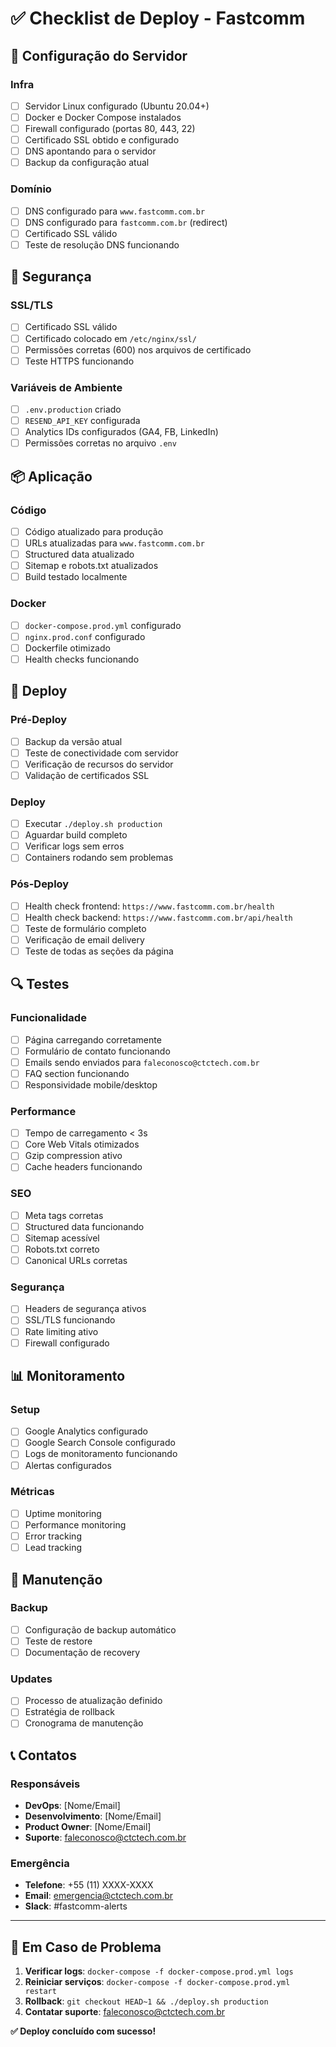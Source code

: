 # ✅ Checklist de Deploy - Fastcomm

## 🔧 **Configuração do Servidor**

### Infra
- [ ] Servidor Linux configurado (Ubuntu 20.04+)
- [ ] Docker e Docker Compose instalados
- [ ] Firewall configurado (portas 80, 443, 22)
- [ ] Certificado SSL obtido e configurado
- [ ] DNS apontando para o servidor
- [ ] Backup da configuração atual

### Domínio
- [ ] DNS configurado para `www.fastcomm.com.br`
- [ ] DNS configurado para `fastcomm.com.br` (redirect)
- [ ] Certificado SSL válido
- [ ] Teste de resolução DNS funcionando

## 🔐 **Segurança**

### SSL/TLS
- [ ] Certificado SSL válido
- [ ] Certificado colocado em `/etc/nginx/ssl/`
- [ ] Permissões corretas (600) nos arquivos de certificado
- [ ] Teste HTTPS funcionando

### Variáveis de Ambiente
- [ ] `.env.production` criado
- [ ] `RESEND_API_KEY` configurada
- [ ] Analytics IDs configurados (GA4, FB, LinkedIn)
- [ ] Permissões corretas no arquivo `.env`

## 📦 **Aplicação**

### Código
- [ ] Código atualizado para produção
- [ ] URLs atualizadas para `www.fastcomm.com.br`
- [ ] Structured data atualizado
- [ ] Sitemap e robots.txt atualizados
- [ ] Build testado localmente

### Docker
- [ ] `docker-compose.prod.yml` configurado
- [ ] `nginx.prod.conf` configurado
- [ ] Dockerfile otimizado
- [ ] Health checks funcionando

## 🚀 **Deploy**

### Pré-Deploy
- [ ] Backup da versão atual
- [ ] Teste de conectividade com servidor
- [ ] Verificação de recursos do servidor
- [ ] Validação de certificados SSL

### Deploy
- [ ] Executar `./deploy.sh production`
- [ ] Aguardar build completo
- [ ] Verificar logs sem erros
- [ ] Containers rodando sem problemas

### Pós-Deploy
- [ ] Health check frontend: `https://www.fastcomm.com.br/health`
- [ ] Health check backend: `https://www.fastcomm.com.br/api/health`
- [ ] Teste de formulário completo
- [ ] Verificação de email delivery
- [ ] Teste de todas as seções da página

## 🔍 **Testes**

### Funcionalidade
- [ ] Página carregando corretamente
- [ ] Formulário de contato funcionando
- [ ] Emails sendo enviados para `faleconosco@ctctech.com.br`
- [ ] FAQ section funcionando
- [ ] Responsividade mobile/desktop

### Performance
- [ ] Tempo de carregamento < 3s
- [ ] Core Web Vitals otimizados
- [ ] Gzip compression ativo
- [ ] Cache headers funcionando

### SEO
- [ ] Meta tags corretas
- [ ] Structured data funcionando
- [ ] Sitemap acessível
- [ ] Robots.txt correto
- [ ] Canonical URLs corretas

### Segurança
- [ ] Headers de segurança ativos
- [ ] SSL/TLS funcionando
- [ ] Rate limiting ativo
- [ ] Firewall configurado

## 📊 **Monitoramento**

### Setup
- [ ] Google Analytics configurado
- [ ] Google Search Console configurado
- [ ] Logs de monitoramento funcionando
- [ ] Alertas configurados

### Métricas
- [ ] Uptime monitoring
- [ ] Performance monitoring
- [ ] Error tracking
- [ ] Lead tracking

## 🔄 **Manutenção**

### Backup
- [ ] Configuração de backup automático
- [ ] Teste de restore
- [ ] Documentação de recovery

### Updates
- [ ] Processo de atualização definido
- [ ] Estratégia de rollback
- [ ] Cronograma de manutenção

## 📞 **Contatos**

### Responsáveis
- **DevOps**: [Nome/Email]
- **Desenvolvimento**: [Nome/Email]
- **Product Owner**: [Nome/Email]
- **Suporte**: faleconosco@ctctech.com.br

### Emergência
- **Telefone**: +55 (11) XXXX-XXXX
- **Email**: emergencia@ctctech.com.br
- **Slack**: #fastcomm-alerts

---

## 🚨 **Em Caso de Problema**

1. **Verificar logs**: `docker-compose -f docker-compose.prod.yml logs`
2. **Reiniciar serviços**: `docker-compose -f docker-compose.prod.yml restart`
3. **Rollback**: `git checkout HEAD~1 && ./deploy.sh production`
4. **Contatar suporte**: faleconosco@ctctech.com.br

**✅ Deploy concluído com sucesso!**